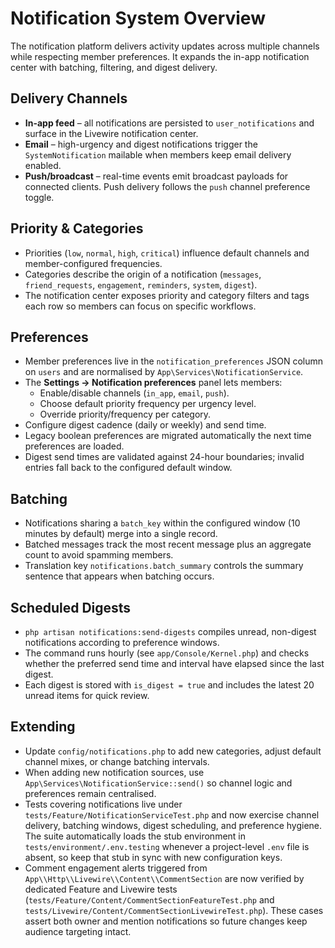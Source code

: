 # Notification System Overview

The notification platform delivers activity updates across multiple channels while respecting member preferences. It expands the in-app notification center with batching, filtering, and digest delivery.

## Delivery Channels
- **In-app feed** – all notifications are persisted to `user_notifications` and surface in the Livewire notification center.
- **Email** – high-urgency and digest notifications trigger the `SystemNotification` mailable when members keep email delivery enabled.
- **Push/broadcast** – real-time events emit broadcast payloads for connected clients. Push delivery follows the `push` channel preference toggle.

## Priority & Categories
- Priorities (`low`, `normal`, `high`, `critical`) influence default channels and member-configured frequencies.
- Categories describe the origin of a notification (`messages`, `friend_requests`, `engagement`, `reminders`, `system`, `digest`).
- The notification center exposes priority and category filters and tags each row so members can focus on specific workflows.

## Preferences
- Member preferences live in the `notification_preferences` JSON column on `users` and are normalised by `App\Services\NotificationService`.
- The **Settings → Notification preferences** panel lets members:
  - Enable/disable channels (`in_app`, `email`, `push`).
  - Choose default priority frequency per urgency level.
  - Override priority/frequency per category.
- Configure digest cadence (daily or weekly) and send time.
- Legacy boolean preferences are migrated automatically the next time preferences are loaded.
- Digest send times are validated against 24-hour boundaries; invalid entries fall back to the configured default window.

## Batching
- Notifications sharing a `batch_key` within the configured window (10 minutes by default) merge into a single record.
- Batched messages track the most recent message plus an aggregate count to avoid spamming members.
- Translation key `notifications.batch_summary` controls the summary sentence that appears when batching occurs.

## Scheduled Digests
- `php artisan notifications:send-digests` compiles unread, non-digest notifications according to preference windows.
- The command runs hourly (see `app/Console/Kernel.php`) and checks whether the preferred send time and interval have elapsed since the last digest.
- Each digest is stored with `is_digest = true` and includes the latest 20 unread items for quick review.

## Extending
- Update `config/notifications.php` to add new categories, adjust default channel mixes, or change batching intervals.
- When adding new notification sources, use `App\Services\NotificationService::send()` so channel logic and preferences remain centralised.
- Tests covering notifications live under `tests/Feature/NotificationServiceTest.php` and now exercise channel delivery, batching windows, digest scheduling, and preference hygiene. The suite automatically loads the stub environment in `tests/environment/.env.testing` whenever a project-level `.env` file is absent, so keep that stub in sync with new configuration keys.
- Comment engagement alerts triggered from `App\\Http\\Livewire\\Content\\CommentSection` are now verified by dedicated Feature and Livewire tests (`tests/Feature/Content/CommentSectionFeatureTest.php` and `tests/Livewire/Content/CommentSectionLivewireTest.php`). These cases assert both owner and mention notifications so future changes keep audience targeting intact.
